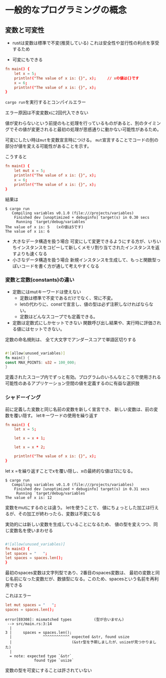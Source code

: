 # 一般的なプログラミングの概念

## 変数と可変性


- rustは変数は標準で不変(推奨している)
    これは安全性や並行性の利点を享受するため


- 可変にもできる


```rust:src/main.rc
fn main() {
    let x = 5;
    println!("The value of x is: {}", x);     // xの値は{}です
    x = 6;
    println!("The value of x is: {}", x);
}
```


`cargo run`を実行するとコンパイルエラー


エラー原因は不変変数xに2回代入できない


値が変わらないという前提のもと処理を行っているものがあると、別のタイミングでその値が変更されると最初の処理が思惑通りに動かない可能性があるため。



可変にしたい時は`mut`を変数宣言時につける。
`mut`宣言することでコードの別の部分が値を変える可能性があることを示す。


こうすると
```rust:src/main.rc
fn main() {
    let mut x = 5;
    println!("The value of x is: {}", x);
    x = 6;
    println!("The value of x is: {}", x);
}

```
結果は
```
$ cargo run
   Compiling variables v0.1.0 (file:///projects/variables)
    Finished dev [unoptimized + debuginfo] target(s) in 0.30 secs
     Running `target/debug/variables`
The value of x is: 5   (xの値は5です)
The value of x is: 6

```


- 大きなデータ構造を扱う場合
    可変にして変更できるようにする方が、いちいちインスタンスをコピーして新しくメモリ割り当てされたインスタンスを返すよりも速くなる
- 小さなデータ構造を扱う場合
    新規インスタンスを生成して、もっと関数型っぽいコードを書く方が通して考えやすくなる


### 変数と定数(constants)の違い
- 定数にはmutキーワードは使えない
    - 定数は標準で不変であるだけでなく、常に不変。
    - letの代わりに、constで宣言し、値の型は必ず注釈しなければならない。
    - 定数はどんなスコープでも定義できる。
- 定数は定数式にしかセットできない
    関数呼び出し結果や、実行時に評価される値にはセットできない。


定数の命名規則は、 全て大文字でアンダースコアで単語区切りする
```rust

#![allow(unused_variables)]
fn main() {
const MAX_POINTS: u32 = 100_000;
}
```
定義されたスコープ内でずっと有効。プログラムのいろんなところで使用される可能性のあるアプリケーション空間の値を定義するのに有益な選択肢


### シャドーイング
前に定義した変数と同じ名前の変数を新しく宣言でき、 新しい変数は、前の変数を覆い隠す。
letキーワードの使用を繰り返す


```rust:src/main.rc
fn main() {
    let x = 5;

    let x = x + 1;

    let x = x * 2;

    println!("The value of x is: {}", x);
}

```
let x =を繰り返すことでxを覆い隠し、xの最終的な値は12になる。
```
$ cargo run
   Compiling variables v0.1.0 (file:///projects/variables)
    Finished dev [unoptimized + debuginfo] target(s) in 0.31 secs
     Running `target/debug/variables`
The value of x is: 12

```


変数をmutにするのとは違う。
letを使うことで、 値にちょっとした加工は行えるが、その加工が終わったら、変数は不変になる


実効的には新しい変数を生成していることになるため、 値の型を変えつつ、同じ変数名を使いまわせる
```rust:src/main.rc

#![allow(unused_variables)]
fn main() {
let spaces = "   ";
let spaces = spaces.len();
}
```
最初のspaces変数は文字列型であり、2番目のspaces変数は、 最初の変数と同じ名前になった変数だが、数値型になる。このため、spacesという名前を再利用できる


これはエラー
```rust:src/main.rc
let mut spaces = "   ";
spaces = spaces.len();
```
```
error[E0308]: mismatched types          (型が合いません)
 --> src/main.rs:3:14
  |
3 |     spaces = spaces.len();
  |              ^^^^^^^^^^^^ expected &str, found usize
  |                           (&str型を予期しましたが、usizeが見つかりました)
  |
  = note: expected type `&str`
             found type `usize`

```
変数の型を可変にすることは許されていない

